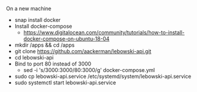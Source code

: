 On a new machine

* snap install docker
* Install docker-compose
  * https://www.digitalocean.com/community/tutorials/how-to-install-docker-compose-on-ubuntu-18-04
* mkdir /apps && cd /apps
* git clone https://github.com/aackerman/lebowski-api.git
* cd lebowski-api
* Bind to port 80 instead of 3000
  * sed -i 's/3000:3000/80:3000/g' docker-compose.yml
* sudo cp lebowski-api.service /etc/systemd/system/lebowski-api.service
* sudo systemctl start lebowski-api.service
